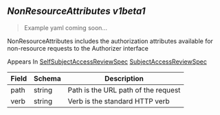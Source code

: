 ## *NonResourceAttributes v1beta1*

> Example yaml coming soon...



NonResourceAttributes includes the authorization attributes available for non-resource requests to the Authorizer interface

<aside class="notice">
Appears In  <a href="#selfsubjectaccessreviewspec-v1beta1">SelfSubjectAccessReviewSpec</a>  <a href="#subjectaccessreviewspec-v1beta1">SubjectAccessReviewSpec</a> </aside>

Field        | Schema     | Description
------------ | ---------- | -----------
path | string | Path is the URL path of the request
verb | string | Verb is the standard HTTP verb

